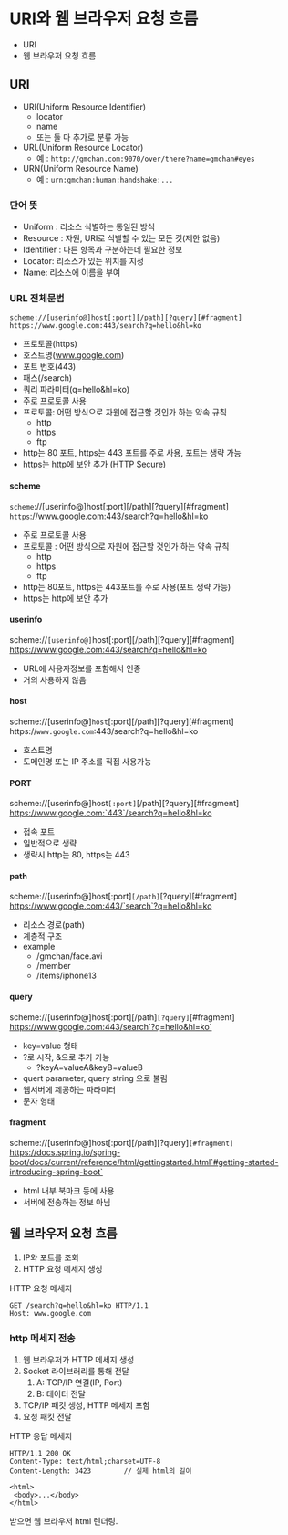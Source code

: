 # URI와 웸 브라우저 요청 흐름

- URI
- 웹 브라우저 요청 흐름


## URI

- URI(Uniform Resource Identifier)
  - locator
  - name
  - 또는 둘 다 추가로 분류 가능
- URL(Uniform Resource Locator)
  - 예 : `http://gmchan.com:9070/over/there?name=gmchan#eyes`
- URN(Uniform Resource Name)
  - 예 : `urn:gmchan:human:handshake:...`

### 단어 뜻

- Uniform : 리소스 식별하는 통일된 방식
- Resource : 자원, URI로 식별할 수 있는 모든 것(제한 없음)
- Identifier : 다른 항목과 구분하는데 필요한 정보
- Locator: 리소스가 있는 위치를 지정
- Name: 리소스에 이름을 부여

### URL 전체문법

```
scheme://[userinfo@]host[:port][/path][?query][#fragment]
https://www.google.com:443/search?q=hello&hl=ko
```

- 프로토콜(https)
- 호스트명(www.google.com)
- 포트 번호(443)
- 패스(/search)
- 쿼리 파라미터(q=hello&hl=ko)
- 주로 프로토콜 사용
- 프로토콜: 어떤 방식으로 자원에 접근할 것인가 하는 약속 규칙
  - http
  - https
  - ftp
- http는 80 포트, https는 443 포트를 주로 사용, 포트는 생략 가능
- https는 http에 보안 추가 (HTTP Secure)

#### scheme


`scheme`://[userinfo@]host[:port][/path][?query][#fragment]
`https`://www.google.com:443/search?q=hello&hl=ko


- 주로 프로토콜 사용
- 프로토콜 : 어떤 방식으로 자원에 접근할 것인가 하는 약속 규칙
  - http
  - https
  - ftp
- http는 80포트, https는 443포트를 주로 사용(포트 생략 가능)
- https는 http에 보안 추가

#### userinfo

scheme://`[userinfo@]`host[:port][/path][?query][#fragment]
https://www.google.com:443/search?q=hello&hl=ko

- URL에 사용자정보를 포함해서 인증
- 거의 사용하지 않음

#### host

scheme://[userinfo@]`host`[:port][/path][?query][#fragment]
https://`www.google.com`:443/search?q=hello&hl=ko

- 호스트명
- 도메인명 또는 IP 주소를 직접 사용가능

#### PORT

scheme://[userinfo@]host`[:port]`[/path][?query][#fragment]
https://www.google.com:`443`/search?q=hello&hl=ko

- 접속 포트
- 일반적으로 생략
- 생략시 http는 80, https는 443

#### path

scheme://[userinfo@]host[:port]`[/path]`[?query][#fragment]
https://www.google.com:443/`search`?q=hello&hl=ko

- 리소스 경로(path)
- 계층적 구조
- example
  - /gmchan/face.avi
  - /member
  - /items/iphone13

#### query

scheme://[userinfo@]host[:port][/path]`[?query]`[#fragment]
https://www.google.com:443/search`?q=hello&hl=ko`

- key=value 형태
- ?로 시작, &으로 추가 가능
  - ?keyA=valueA&keyB=valueB
- quert parameter, query string 으로 불림
- 웹서버에 제공하는 파라미터
- 문자 형태



#### fragment

scheme://[userinfo@]host[:port][/path][?query]`[#fragment]`
https://docs.spring.io/spring-boot/docs/current/reference/html/gettingstarted.html`#getting-started-introducing-spring-boot`

- html 내부 북마크 등에 사용
- 서버에 전송하는 정보 아님

## 웹 브라우저 요청 흐름

1. IP와 포트를 조회
2. HTTP 요청 메세지 생성

HTTP 요청 메세지
```
GET /search?q=hello&hl=ko HTTP/1.1
Host: www.google.com
```

### http 메세지 전송

1. 웹 브라우저가 HTTP 메세지 생성
2. Socket 라이브러리를 통해 전달
   1. A: TCP/IP 연결(IP, Port)
   2. B: 데이터 전달
3. TCP/IP 패킷 생성, HTTP 메세지 포함
4. 요청 패킷 전달

HTTP 응답 메세지
```
HTTP/1.1 200 OK
Content-Type: text/html;charset=UTF-8
Content-Length: 3423        // 실제 html의 길이

<html>
 <body>...</body>
</html>
```

받으면 웹 브라우저 html 렌더링.